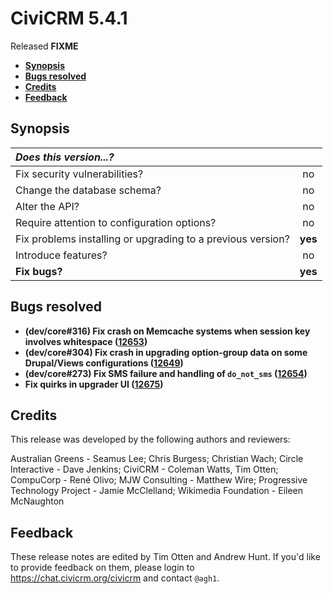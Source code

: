 # CiviCRM 5.4.1

Released **FIXME**

- **[Synopsis](#synopsis)**
- **[Bugs resolved](#bugs)**
- **[Credits](#credits)**
- **[Feedback](#feedback)**

## <a name="synopsis"></a>Synopsis

| *Does this version...?*                                         |         |
|:--------------------------------------------------------------- |:-------:|
| Fix security vulnerabilities?                                   |   no    |
| Change the database schema?                                     |   no    |
| Alter the API?                                                  |   no    |
| Require attention to configuration options?                     |   no    |
| Fix problems installing or upgrading to a previous version?     | **yes** |
| Introduce features?                                             |   no    |
| **Fix bugs?**                                                   | **yes** |

## <a name="bugs"></a>Bugs resolved

* **(dev/core#316) Fix crash on Memcache systems when session key involves whitespace ([12653](https://github.com/civicrm/civicrm-core/pull/12653))**
* **(dev/core#304) Fix crash in upgrading option-group data on some Drupal/Views configurations ([12649](https://github.com/civicrm/civicrm-core/pull/12649))**
* **(dev/core#273) Fix SMS failure and handling of `do_not_sms` ([12654](https://github.com/civicrm/civicrm-core/pull/12654))**
* **Fix quirks in upgrader UI ([12675](https://github.com/civicrm/civicrm-core/pull/12675))**

## <a name="credits"></a>Credits

This release was developed by the following authors and reviewers:

Australian Greens - Seamus Lee; Chris Burgess; Christian Wach; Circle Interactive - Dave Jenkins; CiviCRM - Coleman
Watts, Tim Otten; CompuCorp - René Olivo; MJW Consulting - Matthew Wire; Progressive Technology Project - Jamie
McClelland; Wikimedia Foundation - Eileen McNaughton

## <a name="feedback"></a>Feedback

These release notes are edited by Tim Otten and Andrew Hunt.  If you'd like to
provide feedback on them, please login to https://chat.civicrm.org/civicrm and
contact `@agh1`.
